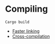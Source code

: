 # Compiling

`Cargo build`

- [Faster linking](compiling/faster_linking.md)
- [Cross-compilation](compiling/cross_compilation.md)
